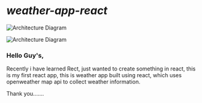 # *weather-app-react*
![Architecture Diagram](/weather-app-react/weather-app/src/assets/pc.png)

![Architecture Diagram](/weather-app-react/weather-app/src/assets/phone.png)

### Hello Guy's,

Recently i have learned Rect, just wanted to create something in react, this is my first react app, this is weather app built using react, which uses openweather map api to collect weather information.

Thank you.......
